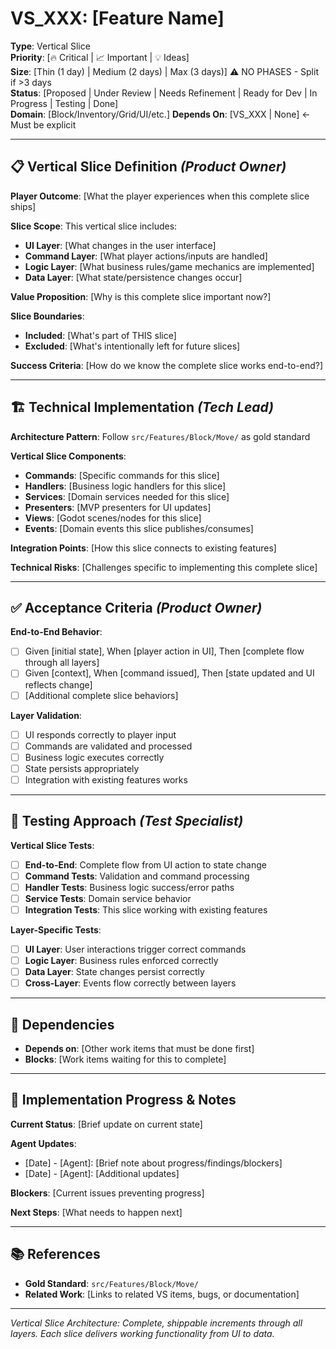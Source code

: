 # VS_XXX: [Feature Name]

**Type**: Vertical Slice  
**Priority**: [🔥 Critical | 📈 Important | 💡 Ideas]  
**Size**: [Thin (1 day) | Medium (2 days) | Max (3 days)] ⚠️ NO PHASES - Split if >3 days  
**Status**: [Proposed | Under Review | Needs Refinement | Ready for Dev | In Progress | Testing | Done]  
**Domain**: [Block/Inventory/Grid/UI/etc.]
**Depends On**: [VS_XXX | None] ← Must be explicit

---

## 📋 Vertical Slice Definition *(Product Owner)*

**Player Outcome**: [What the player experiences when this complete slice ships]

**Slice Scope**: This vertical slice includes:
- **UI Layer**: [What changes in the user interface]
- **Command Layer**: [What player actions/inputs are handled]
- **Logic Layer**: [What business rules/game mechanics are implemented]
- **Data Layer**: [What state/persistence changes occur]

**Value Proposition**: [Why is this complete slice important now?]

**Slice Boundaries**: 
- **Included**: [What's part of THIS slice]
- **Excluded**: [What's intentionally left for future slices]

**Success Criteria**: [How do we know the complete slice works end-to-end?]

---

## 🏗️ Technical Implementation *(Tech Lead)*

**Architecture Pattern**: Follow `src/Features/Block/Move/` as gold standard

**Vertical Slice Components**:
- **Commands**: [Specific commands for this slice]
- **Handlers**: [Business logic handlers for this slice] 
- **Services**: [Domain services needed for this slice]
- **Presenters**: [MVP presenters for UI updates]
- **Views**: [Godot scenes/nodes for this slice]
- **Events**: [Domain events this slice publishes/consumes]

**Integration Points**: [How this slice connects to existing features]

**Technical Risks**: [Challenges specific to implementing this complete slice]

---

## ✅ Acceptance Criteria *(Product Owner)*

**End-to-End Behavior**:
- [ ] Given [initial state], When [player action in UI], Then [complete flow through all layers]
- [ ] Given [context], When [command issued], Then [state updated and UI reflects change]
- [ ] [Additional complete slice behaviors]

**Layer Validation**:
- [ ] UI responds correctly to player input
- [ ] Commands are validated and processed
- [ ] Business logic executes correctly
- [ ] State persists appropriately
- [ ] Integration with existing features works

---

## 🧪 Testing Approach *(Test Specialist)*

**Vertical Slice Tests**: 
- [ ] **End-to-End**: Complete flow from UI action to state change
- [ ] **Command Tests**: Validation and command processing
- [ ] **Handler Tests**: Business logic success/error paths
- [ ] **Service Tests**: Domain service behavior
- [ ] **Integration Tests**: This slice working with existing features

**Layer-Specific Tests**:
- [ ] **UI Layer**: User interactions trigger correct commands
- [ ] **Logic Layer**: Business rules enforced correctly
- [ ] **Data Layer**: State changes persist correctly
- [ ] **Cross-Layer**: Events flow correctly between layers

---

## 🔄 Dependencies
- **Depends on**: [Other work items that must be done first]
- **Blocks**: [Work items waiting for this to complete]

---

## 📝 Implementation Progress & Notes

**Current Status**: [Brief update on current state]

**Agent Updates**:
- [Date] - [Agent]: [Brief note about progress/findings/blockers]
- [Date] - [Agent]: [Additional updates]

**Blockers**: [Current issues preventing progress]

**Next Steps**: [What needs to happen next]

---

## 📚 References
- **Gold Standard**: `src/Features/Block/Move/` 
- **Related Work**: [Links to related VS items, bugs, or documentation]

---

*Vertical Slice Architecture: Complete, shippable increments through all layers. Each slice delivers working functionality from UI to data.*